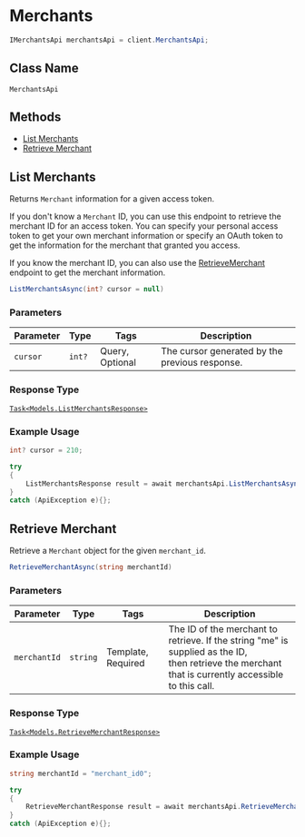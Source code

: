 # Merchants

```csharp
IMerchantsApi merchantsApi = client.MerchantsApi;
```

## Class Name

`MerchantsApi`

## Methods

* [List Merchants](/doc/merchants.md#list-merchants)
* [Retrieve Merchant](/doc/merchants.md#retrieve-merchant)

## List Merchants

Returns `Merchant` information for a given access token.

If you don't know a `Merchant` ID, you can use this endpoint to retrieve the merchant ID for an access token.
You can specify your personal access token to get your own merchant information or specify an OAuth token
to get the information for the  merchant that granted you access.

If you know the merchant ID, you can also use the [RetrieveMerchant](#endpoint-merchants-retrievemerchant)
endpoint to get the merchant information.

```csharp
ListMerchantsAsync(int? cursor = null)
```

### Parameters

| Parameter | Type | Tags | Description |
|  --- | --- | --- | --- |
| `cursor` | `int?` | Query, Optional | The cursor generated by the previous response. |

### Response Type

[`Task<Models.ListMerchantsResponse>`](/doc/models/list-merchants-response.md)

### Example Usage

```csharp
int? cursor = 210;

try
{
    ListMerchantsResponse result = await merchantsApi.ListMerchantsAsync(cursor);
}
catch (ApiException e){};
```

## Retrieve Merchant

Retrieve a `Merchant` object for the given `merchant_id`.

```csharp
RetrieveMerchantAsync(string merchantId)
```

### Parameters

| Parameter | Type | Tags | Description |
|  --- | --- | --- | --- |
| `merchantId` | `string` | Template, Required | The ID of the merchant to retrieve. If the string "me" is supplied as the ID,<br>then retrieve the merchant that is currently accessible to this call. |

### Response Type

[`Task<Models.RetrieveMerchantResponse>`](/doc/models/retrieve-merchant-response.md)

### Example Usage

```csharp
string merchantId = "merchant_id0";

try
{
    RetrieveMerchantResponse result = await merchantsApi.RetrieveMerchantAsync(merchantId);
}
catch (ApiException e){};
```

